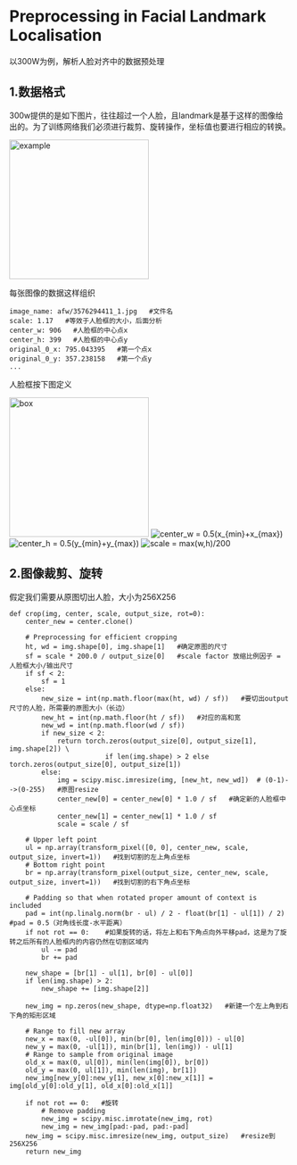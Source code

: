 # Preprocessing in Facial Landmark Localisation
以300W为例，解析人脸对齐中的数据预处理  
## 1.数据格式  
300w提供的是如下图片，往往超过一个人脸，且landmark是基于这样的图像给出的。为了训练网络我们必须进行裁剪、旋转操作，坐标值也要进行相应的转换。  

<img src="https://raw.githubusercontent.com/terrencewayne/Paper-notes/master/images/3576294411_1.jpg" width="250" alt="example"/>  

每张图像的数据这样组织  
```
image_name: afw/3576294411_1.jpg   #文件名
scale: 1.17   #等效于人脸框的大小，后面分析
center_w: 906   #人脸框的中心点x
center_h: 399   #人脸框的中心点y
original_0_x: 795.043395   #第一个点x
original_0_y: 357.238158   #第一个点y
...
```

人脸框按下图定义  

<img src="https://raw.githubusercontent.com/terrencewayne/Paper-notes/master/images/300wbox.png" width="250" alt="box"/>  

<img src="https://latex.codecogs.com/gif.latex?center_w&space;=&space;0.5(x_{min}&plus;x_{max})" title="center_w = 0.5(x_{min}+x_{max})" />  

<img src="https://latex.codecogs.com/gif.latex?center_h&space;=&space;0.5(y_{min}&plus;y_{max})" title="center_h = 0.5(y_{min}+y_{max})" />  

<img src="https://latex.codecogs.com/gif.latex?scale&space;=&space;max(w,h)/200" title="scale = max(w,h)/200" />  

## 2.图像裁剪、旋转
假定我们需要从原图切出人脸，大小为256X256  
```
def crop(img, center, scale, output_size, rot=0):
    center_new = center.clone()

    # Preprocessing for efficient cropping
    ht, wd = img.shape[0], img.shape[1]   #确定原图的尺寸
    sf = scale * 200.0 / output_size[0]   #scale factor 放缩比例因子 = 人脸框大小/输出尺寸
    if sf < 2:
        sf = 1
    else:
        new_size = int(np.math.floor(max(ht, wd) / sf))   #要切出output尺寸的人脸，所需要的原图大小（长边）
        new_ht = int(np.math.floor(ht / sf))   #对应的高和宽
        new_wd = int(np.math.floor(wd / sf))
        if new_size < 2:
            return torch.zeros(output_size[0], output_size[1], img.shape[2]) \
                        if len(img.shape) > 2 else torch.zeros(output_size[0], output_size[1])
        else:
            img = scipy.misc.imresize(img, [new_ht, new_wd])  # (0-1)-->(0-255)   #原图resize
            center_new[0] = center_new[0] * 1.0 / sf   #确定新的人脸框中心点坐标
            center_new[1] = center_new[1] * 1.0 / sf
            scale = scale / sf

    # Upper left point
    ul = np.array(transform_pixel([0, 0], center_new, scale, output_size, invert=1))   #找到切割的左上角点坐标
    # Bottom right point
    br = np.array(transform_pixel(output_size, center_new, scale, output_size, invert=1))   #找到切割的右下角点坐标

    # Padding so that when rotated proper amount of context is included
    pad = int(np.linalg.norm(br - ul) / 2 - float(br[1] - ul[1]) / 2)    #pad = 0.5（对角线长度-水平距离）
    if not rot == 0:    #如果旋转的话，将左上和右下角点向外平移pad，这是为了旋转之后所有的人脸框内的内容仍然在切割区域内
        ul -= pad
        br += pad

    new_shape = [br[1] - ul[1], br[0] - ul[0]]
    if len(img.shape) > 2:
        new_shape += [img.shape[2]]

    new_img = np.zeros(new_shape, dtype=np.float32)   #新建一个左上角到右下角的矩形区域

    # Range to fill new array
    new_x = max(0, -ul[0]), min(br[0], len(img[0])) - ul[0]
    new_y = max(0, -ul[1]), min(br[1], len(img)) - ul[1]
    # Range to sample from original image
    old_x = max(0, ul[0]), min(len(img[0]), br[0])
    old_y = max(0, ul[1]), min(len(img), br[1])
    new_img[new_y[0]:new_y[1], new_x[0]:new_x[1]] = img[old_y[0]:old_y[1], old_x[0]:old_x[1]]

    if not rot == 0:   #旋转
        # Remove padding
        new_img = scipy.misc.imrotate(new_img, rot)
        new_img = new_img[pad:-pad, pad:-pad]
    new_img = scipy.misc.imresize(new_img, output_size)   #resize到256X256
    return new_img
```
